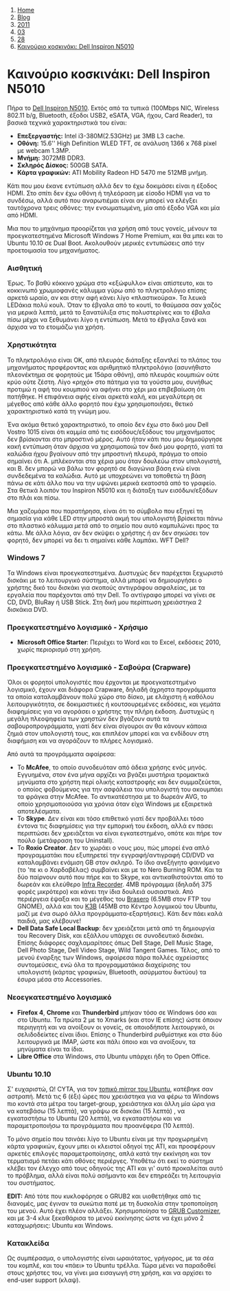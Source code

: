 <!-- -
Title: Καινούριο κοσκινάκι: Dell Inspiron N5010
First Published: 2011-03-28
- -->

<ol class="breadcrumb" itemprop="breadcrumb">
    <li><a href="/">Home</a></li>
    <li><a href="/blog/">Blog</a></li>
    <li><a href="/blog/2011/">2011</a></li>
    <li><a href="/blog/2011/03/">03</a></li>
    <li><a href="/blog/2011/03/28/">28</a></li>
    <li><a href="/blog/2011/03/28/καινούριο-κοσκινάκι-dell-inspiron-n5010.el.html">Καινούριο κοσκινάκι: Dell Inspiron N5010</a></li>
</ol>

Καινούριο κοσκινάκι: Dell Inspiron N5010
========================================

Πήρα το <a href="http://www.eshopcy.com.cy/show.phtml?id=PER.902013">Dell Inspiron N5010</a>. Εκτός από τα τυπικά (100Mbps NIC, Wireless 802.11 b/g, Bluetooth, έξοδοι USB2, eSATA, VGA, ήχου, Card Reader), τα βασικά τεχνικά χαρακτηριστικά του είναι:
<ul><li><strong>Επεξεργαστής:</strong> Intel i3-380M(2.53GHz) με 3MB L3 cache.</li>
<li><strong>Οθόνη:</strong> 15.6'' High Definition WLED TFT, σε ανάλυση 1366 x 768 pixel με webcam 1.3MP.</li>
<li><strong>Μνήμη:</strong> 3072MB DDR3.</li>
<li><strong>Σκληρός Δίσκος:</strong> 500GB SATA.</li>
<li><strong>Κάρτα γραφικών:</strong> ATI Mobility Radeon HD 5470 me 512MB μνήμη.</li></ul>
Κάτι που μου έκανε εντύπωση αλλά δεν το έχω δοκιμάσει είναι η έξοδος HDMI. Στο σπίτι δεν έχω οθόνη ή τηλεόραση με είσοδο HDMI για να το συνδέσω, αλλά αυτό που αναρωτιέμαι είναι αν μπορεί να ελέγξει ταυτόχρονα τρεις οθόνες: την ενσωματωμένη, μία από έξοδο VGA και μία από HDMI. 

Μια που το μηχάνημα προορίζεται για χρήση από τους γονείς, μένουν τα προεγκατεστημένα Microsoft Windows 7 Home Premium, και θα μπει και το Ubuntu 10.10 σε Dual Boot. Ακολουθούν μερικές εντυπώσεις από την προετοιμασία του μηχανήματος.

<h3>Αισθητική</h3>
Έρως. Το βαθύ κόκκινο χρώμα στο «εξώφυλλο» είναι απίστευτο, και το κοκκινωπό χρωμιοφανές κάλυμμα γύρω από το πληκτρολόγιο επίσης αρκετά ωραίο, αν και στην αφή κάνει λίγο «πλαστικούρα». Τα λευκά LEDάκια πολύ κουλ. Όταν το έβγαλα από το κουτί, το θαύμασα σαν χαζός για μερικά λεπτά, μετά το ξανατύλιξα στις πολυστερίνες και το έβαλα πίσω μέχρι να ξεθυμάνει λίγο η εντύπωση. Μετά το έβγαλα ξανά και άρχισα να το ετοιμάζω για χρήση. 

<h3>Χρηστικότητα</h3>
Το πληκτρολόγιο είναι OK, από πλευράς διάταξης εξαντλεί το πλάτος του μηχανήματος πρσφέροντας και αριθμητικό πληκτρολόγιο (ασυνήθιστο πλεονέκτημα σε φορητούς με 15άρα οθόνη), από πλευράς κουμπιών ούτε κρύο ούτε ζέστη. Λίγο «ρηχό» στο πάτημα για τα γούστα μου, συνήθως προτιμώ η αφή του κουμπιού να αφήνει στο χέρι μια επιβεβαίωση ότι πατήθηκε. Η επιφάνεια αφής είναι αρκετά καλή, και μεγαλύτερη σε μέγεθος από κάθε άλλο φορητό που έχω χρησιμοποιήσει, θετικό χαρακτηριστικό κατά τη γνώμη μου.

Ένα ακόμα θετικό χαρακτηριστικό, το οποίο δεν έχω στο δικό μου Dell Vostro 1015 είναι ότι καμμία από τις εισόδους/εξόδους του μηχανήματος δεν βρίσκονται στο μπροστινό μέρος. Αυτό ήταν κάτι που μου δημιούργησε κακή εντύπωση όταν άρχισα να χρησιμοποιώ τον δικό μου φορητό, γιατί τα καλώδια ήχου βγαίνουν από την μπροστινή πλευρά, πράγμα το οποίο σημαίνει ότι Α. μπλέκονται στα χέρια μου όταν δουλεύω στον υπολογιστή, και Β. δεν μπορώ να βάλω τον φορητό σε διαγώνια βάση ενώ είναι συνδεδεμένα τα καλώδια. Αυτό με υποχρεώνει να τοποθετώ τη βάση πάνω σε κάτι άλλο που να την υψώνει μερικά εκατοστά από το γραφείο. Στα θετικά λοιπόν του Inspiron Ν5010 και η διάταξη των εισόδων/εξόδων στο πλάι και πίσω.

Μια χαζομάρα που παρατήρησα, είναι ότι το σύμβολο που εξηγεί τη σημασία για κάθε LED στην μπροστά ακμή του υπολογιστή βρίσκεται πάνω στο πλαστικό κάλυμμα <em>μετά</em> από το σημείο που αυτό καμπυλώνει προς τα κάτω. Με άλλα λόγια, αν δεν σκύψει ο χρήστης ή αν δεν σηκώσει τον φορητό, δεν μπορεί να δει τι σημαίνει κάθε λαμπάκι. WFT Dell?

<h3>Windows 7</h3>
Τα Windows είναι προεγκατεστημένα. Δυστυχώς δεν παρέχεται ξεχωριστό δισκάκι με το λειτουργικό σύστημα, αλλά μπορεί να δημιουργήσει ο χρήστης δικό του δισκάκι για σκοπούς αντιγράφου ασφαλείας, με τα εργαλεία που παρέχονται από την Dell. Το αντίγραφο μπορεί να γίνει σε CD, DVD, BluRay ή USB Stick. Στη δική μου περίπτωση χρειάστηκα 2 δισκάκια DVD.

<h3>Προεγκατεστημένο λογισμικό - Χρήσιμο</h3>
<ul>
<li><strong>Microsoft Office Starter</strong>: Περιέχει το Word και το Excel, εκδόσεις 2010, χωρίς περιορισμό στη χρήση.</li>
</ul>

<h3>Προεγκατεστημένο λογισμικό - Σαβούρα (Crapware)</h3>
Όλοι οι φορητοί υπολογιστές που έρχονται με προεγκατεστημένο λογισμικό, έχουν και διάφορα Crapware, δηλαδή άχρηστα προγράμματα τα οποία καταλαμβάνουν πολύ χώρο στο δίσκο, με ελάχιστη ή καθόλου λειτουργικότητα, σε δοκιμαστικές ή κουτσουρεμένες εκδόσεις, και γεμάτα διαφημίσεις για να αγοράσει ο χρήστης την πλήρη έκδοση. Δυστυχώς η μεγάλη πλεοψηφεία των χρηστών δεν βγάζουν αυτά τα σαβουροπρογράμματα, γιατί δεν είναι σίγουροι αν θα κάνουν κάποια ζημιά στον υπολογιστή τους, και επιπλέον μπορεί και να ενδίδουν στη διαφήμιση και να αγοράζουν το πλήρες λογισμικό.

Από αυτά τα προγράμματα αφαίρεσα:
<ul>
<li>Το <strong>McAfee</strong>, το οποίο συνοδευόταν από άδεια χρήσης ενός μηνός. Εγγυημένα, στον ένα μήνα αρχίζει να βγάζει μυστήρια τρομακτικά μηνύματα στο χρήστη περί ολικής καταστροφής και δεν συμμαζεύεται, ο οποίος φοβούμενος για την ασφάλεια του υπολογιστή του ακουμπάει τα φράγκα στην McAfee. Το αντικατέστησα με το δωρεάν AVG, το οποίο χρησιμοποιούσα για χρόνια όταν είχα Windows με εξαιρετικά αποτελέσματα.</li>
<li>Το <strong>Skype</strong>. Δεν είναι και τόσο επιθετικό γιατί δεν προβάλλει τόσο έντονα τις διαφημίσεις για την εμπορική του έκδοση, αλλά εν πάσει περιπτώσει δεν χρειάζεται να είναι εγκατεστημένο, οπότε και πήρε τον πούλο (μετάφραση του Uninstall).</li>
<li>Το <strong>Roxio Creator</strong>. Δεν το χωράει ο νους μου, πώς μπορεί ένα απλό προγραμματάκι που εξυπηρετεί την εγγραφή/αντιγραφή CD/DVD να καταλαμβάνει ενάμιση GB στον σκληρό. Το ίδιο ανεξήγητο φαινόμενο (το 'πε κι ο Χαρδαβέλας) συμβαίνει και με το Nero Burning ROM. Και τα δύο παίρνουν αυτό που πήρε και το Skype, και αντικαθιστούνται από το δωρεάν και ελεύθερο <a href="http://infrarecorder.org/">Infra Recorder</a>. 4MB πρόγραμμα (δηλαδή 375 φορές μικρότερο) και κάνει την ίδια δουλειά ουσιαστικά. Από περιέργεια έψαξα και το μέγεθος του <a href="http://projects.gnome.org/brasero/">Brasero</a> (6.5ΜΒ στον FTP του GNOME), αλλά και του <a href="http://www.k3b.org/">K3B</a> (45MB στο Κέντρο λογιμικού του Ubuntu, μαζί με ένα σωρό άλλα προγράμματα-εξαρτήσεις). Κάτι δεν πάει καλά παιδιά, μας κλέβουνε!</li>
<li><strong>Dell Data Safe Local Backup</strong>: δεν χρειάζεται μετά από τη δημιουργία του Recovery Disk, και εξάλλου υπάρχει σε συνοδευτικό δισκάκι. Επίσης διάφορες σαχλαμαρίτσες όπως Dell Stage, Dell Music Stage, Dell Photo Stage, Dell Video Stage, Wild Tangent Games. Τέλος, από το μενού έναρξης των Windows, αφαίρεσα πάρα πολλές αχρείαστες συντομεύσεις, ενώ όλα τα προγραμματάκια διαχείρισης του υπολογιστή (κάρτας γραφικών, Bluetooth, ασύρματου δικτύου) τα έσυρα μέσα στο Accessories.</li>
</ul>

<h3>Νεοεγκατεστημένο λογισμικό</h3>
<ul><li><strong>Firefox 4</strong>, <strong>Chrome</strong> και <strong>Thunderbird</strong> μπήκαν τόσο σε Windows όσο και στο Ubuntu. Τα πρώτα 2 με το Xmarks (και στον IE επίσης) ώστε όποιον περιηγητή και να ανοίξουν οι γονείς, σε οποιοδήποτε λειτουργικό, οι σελιδοδείκτες είναι ίδιοι. Επίσης ο Thunderbird ρυθμίστηκε και στα δύο λειτουργικά με IMAP, ώστε και πάλι όποιο και να ανοίξουν, τα μηνύματα είναι τα ίδια.</li>
<li><strong>Libre Office</strong> στα Windows, στο Ubuntu υπάρχει ήδη το Open Office.</li>
</ul>

<h3>Ubuntu 10.10</h3>
Σ' ευχαριστώ, Ω! CYTA, για τον <a href="http://mirrors.cytanet.com.cy/linux/ubuntu/releases/">τοπικό mirror του Ubuntu</a>, κατέβηκε σαν αστραπή. Μετά τις 6 (έξι) ώρες που χρειάστηκα για να φέρω τα Windows πιο κοντά στα μέτρα του target-group, χρειάστηκα και άλλη μία ώρα για να κατεβάσω (15 λεπτά), να γράψω σε δισκάκι (15 λεπτά) , να εγκαταστήσω το Ubuntu (20 λεπτά), να εγκαταστήσω και να παραμετροποιήσω τα προγράμματα που προανέφερα (10 λεπτά).

Το μόνο σημείο που τσινάει λίγο το Ubuntu είναι με την προχωρημένη κάρτα γραφικών, έχουν μπει οι κλειστοί οδηγοί της ATI, και προσφέρουν αρκετές επιλογές παραμετροποίησης, απλά κατά την εκκίνηση και τον τερματισμό πετάει κάτι οθόνες περιέργες. Υποθέτω ότι εκεί το σύστημα κλέβει τον έλεγχο από τους οδηγούς της ATI και γι' αυτό προκαλείται αυτό το πρόβλημα, αλλά είναι πολύ ασήμαντο και δεν επηρεάζει τη λειτουργία του συστήματος.

<strong>EDIT:</strong> Από τότε που κυκλοφόρησε ο GRUB2 και υιοθετήθηκε από τις διανομές, μας έγιναν τα συκώτια πατέ με τη δυσκολία στην τροποποίηση του μενού. Αυτό έχει πλέον αλλάξει. Χρησιμοποίησα το <a href="https://launchpad.net/grub-customizer">GRUB Customizer</a>, και με 3-4 κλικ ξεκαθάρισα το μενού εκκίνησης ώστε να έχει μόνο 2 καταχωρήσεις: Ubuntu και Windows. 

<h3>Κατακλείδα</h3>
Ως συμπέρασμα, ο υπολογιστής είναι ωραιότατος, γρήγορος, με τα σέα του κομπλέ, και του «πάει» το Ubuntu τρέλλα. Τώρα μένει να παραδοθεί στους χρήστες του, να γίνει μια εισαγωγή στη χρήση, και να αρχίσει το end-user support (κλαψ).

